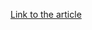 [Link to the article](https://www.huntress.com/blog/critical-vulnerabilities-in-papercut-print-management-software)
